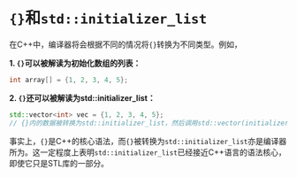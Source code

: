 # `{}`和`std::initializer_list`

在C++中，编译器将会根据不同的情况将`{}`转换为不同类型。例如，

**1. `{}`可以被解读为初始化数组的列表：**

```cpp
int array[] = {1, 2, 3, 4, 5}; 
```

**2. `{}`还可以被解读为std::initializer_list：**
```cpp
std::vector<int> vec = {1, 2, 3, 4, 5};
// {}内的数据被转换为std::initializer_list，然后调用std::vector(initializer_list<value_type> il)构造函数。
```

事实上，`{}`是C++的核心语法，而`{}`被转换为`std::initializer_list`亦是编译器所为。这一定程度上表明`std::initializer_list`已经接近C++语言的语法核心，即使它只是STL库的一部分。

